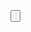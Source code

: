<VBox id="step2LtContainer"
                            items="{
                              path: {= '/ZI_WR_SALESITEM_CONTRACTVH(P_SalesOrder=%27' + ${Vbeln} + '%27)' },
                              parameters: { $select: 'SalesOrder,SalesOrderitem,Material,MaterialText,Language', $orderby: 'SalesOrder,SalesOrderitem' }
                            }">
                        <Button id="step2LtButton"
                                class="loadTypeBtn"
                                width="100%"
                                text="{= ${Material} + ' - ' + ${MaterialText} }"
                                press=".onChooseLoadType"/>
                      </VBox>
